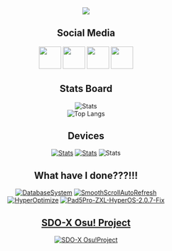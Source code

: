 <div align="center">
  <img src="https://capsule-render.vercel.app/api?text=Greetings%20Stranger!%20❤&&desc=陌生人你好呀~!&animation=twinkling&type=venom&color=gradient&height=200"/></p>

  <h2>Social Media</h2>
  <p align="center">
    <a href="https://www.instagram.com/tatsh.siow/" ><img height="50" src="https://www.vectorlogo.zone/logos/instagram/instagram-tile.svg"/></a>
    <a href="https://www.youtube.com/@tatshsiow/" ><img height="50" src="https://www.vectorlogo.zone/logos/youtube/youtube-tile.svg"/></a>
    <a href="https://discord.com/users/tatsh.siow" ><img height="50" src="https://www.vectorlogo.zone/logos/discord/discord-tile.svg"/></a>
    <a href="https://t.me/TatshSecretCave" ><img height="50" src="https://www.vectorlogo.zone/logos/telegram/telegram-tile.svg"/></a>
  </p>

  <h2>Stats Board</h2>
  
  ![Stats](https://github-readme-stats.vercel.app/api?username=TatshSiow&show_icons=true&theme=tokyonight)\
  ![Top Langs](https://github-readme-stats.vercel.app/api/top-langs/?username=TatshSiow&layout=donut&theme=tokyonight)
  
  <h2>Devices</h2>

  <a href="https://www.gsmarena.com/xiaomi_13-12013.php" >![Stats](https://shields.io/badge/Xiaomi-Xiaomi_13-2952FA?style=for-the-badge&logo=Xiaomi&logoColor=FFFFFF)</a>
  <a href="https://www.gsmarena.com/xiaomi_pad_5_pro-11043.php" >![Stats](https://shields.io/badge/Xiaomi-Xiaomi_Pad_5_Pro-2952FA?style=for-the-badge&logo=Xiaomi&logoColor=FFFFFF)</a>
  ![Stats](https://shields.io/badge/HP_Omen_17-cb1001nx-2952FA?style=for-the-badge&logo=HP&logoColor=FFFFFF)
  
  <h2>What have I done???!!!</h2>

  <a href="https://github.com/TatshSiow/Hotel-Management-System" >![DatabaseSystem](https://github-readme-stats.vercel.app/api/pin/?username=TatshSiow&repo=Hotel-Management-System&theme=tokyonight)</a>
  <a href="https://github.com/TatshSiow/SmoothScrollAutoRefresh" >![SmoothScrollAutoRefresh](https://github-readme-stats.vercel.app/api/pin/?username=TatshSiow&repo=SmoothScrollAutoRefresh&theme=tokyonight)</a>\
  <a href="https://github.com/TatshSiow/HyperOptimize" >![HyperOptimize](https://github-readme-stats.vercel.app/api/pin/?username=TatshSiow&repo=HyperOptimize&theme=tokyonight)</a>
  <a href="https://github.com/TatshSiow/Pad5Pro-ZXL-HyperOS-2.0.7-Fix" >![Pad5Pro-ZXL-HyperOS-2.0.7-Fix](https://github-readme-stats.vercel.app/api/pin/?username=TatshSiow&repo=Pad5Pro-ZXL-HyperOS-2.0.7-Fix&theme=tokyonight)</a>

  <h2><a href="https://sites.google.com/view/sdo-x-global-fansite/downloads/fanmade-games/sdo-x-osu-project">SDO-X Osu! Project</a></h2>
  
  <a href="https://sites.google.com/view/sdo-x-global-fansite/downloads/fanmade-games/sdo-x-osu-project">![SDO-X Osu!Project](https://github.com/user-attachments/assets/e51afa64-869b-48aa-a39d-fff71bfab467)</h2>
</div>
